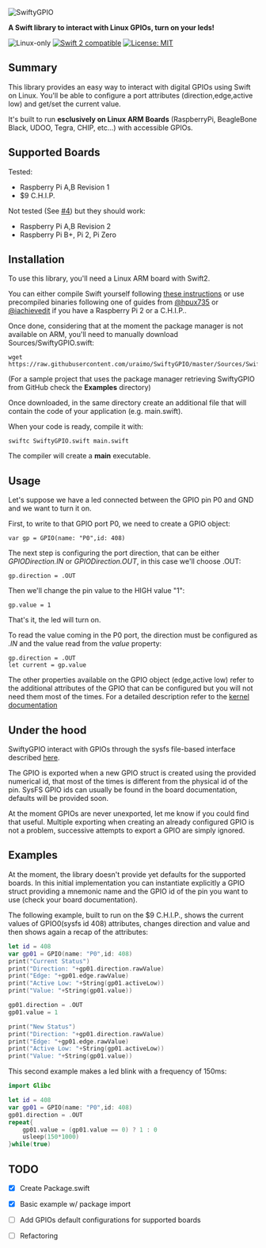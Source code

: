 ![SwiftyGPIO](https://github.com/uraimo/SwiftyGPIO/raw/master/logo.png)

**A Swift library to interact with Linux GPIOs, turn on your leds!**

<p>
<img src="https://img.shields.io/badge/os-linux-green.svg?style=flat" alt="Linux-only" />
<a href="https://developer.apple.com/swift"><img src="https://img.shields.io/badge/swift2-compatible-4BC51D.svg?style=flat" alt="Swift 2 compatible" /></a>
<a href="https://raw.githubusercontent.com/uraimo/SwiftyGPIO/master/LICENSE"><img src="http://img.shields.io/badge/license-MIT-blue.svg?style=flat" alt="License: MIT" /></a>
</p>

## Summary

This library provides an easy way to interact with digital GPIOs using Swift on Linux. You'll be able to configure a port attributes (direction,edge,active low) and get/set the current value.

It's built to run **esclusively on Linux ARM Boards** (RaspberryPi, BeagleBone Black, UDOO, Tegra, CHIP, etc...) with accessible GPIOs.

## Supported Boards

Tested:
* Raspberry Pi A,B Revision 1
* $9 C.H.I.P.

Not tested (See [#4](https://github.com/uraimo/SwiftyGPIO/issues/4)) but they should work:
* Raspberry Pi A,B Revision 2
* Raspberry Pi B+, Pi 2, Pi Zero
                     
## Installation

To use this library, you'll need a Linux ARM board with Swift2.

You can either compile Swift yourself following [these instructions](http://www.housedillon.com/?p=2267) or use precompiled binaries following one of guides from [@hpux735](http://www.housedillon.com/?p=2293) or [@iachievedit](http://dev.iachieved.it/iachievedit/open-source-swift-on-raspberry-pi-2/) if you have a Raspberry Pi 2 or a C.H.I.P..

Once done, considering that at the moment the package manager is not available on ARM, you'll need to manually download Sources/SwiftyGPIO.swift: 

    wget https://raw.githubusercontent.com/uraimo/SwiftyGPIO/master/Sources/SwiftyGPIO.swift
    
(For a sample project that uses the package manager retrieving SwiftyGPIO from GitHub check the **Examples** directory)

Once downloaded, in the same directory create an additional file that will contain the code of your application (e.g. main.swift). 

When your code is ready, compile it with:

    swiftc SwiftyGPIO.swift main.swift

The compiler will create a **main** executable.

## Usage

Let's suppose we have a led connected between the GPIO pin P0 and GND and we want to turn it on.

First, to write to that GPIO port P0, we need to create a GPIO object:

    var gp = GPIO(name: "P0",id: 408)
    
The next step is configuring the port direction, that can be either *GPIODirection.IN* or *GPIODirection.OUT*, in this case we'll choose .OUT:

    gp.direction = .OUT

Then we'll change the pin value to the HIGH value "1":
	
    gp.value = 1

That's it, the led will turn on.

To read the value coming in the P0 port, the direction must be configured as *.IN* and the value read from the *value* property:

    gp.direction = .OUT
    let current = gp.value

The other properties available on the GPIO object (edge,active low) refer to the additional attributes of the GPIO that can be configured but you will not need them most of the times. For a detailed description refer to the [kernel documentation](https://www.kernel.org/doc/Documentation/gpio/sysfs.txt)

## Under the hood

SwiftyGPIO interact with GPIOs through the sysfs file-based interface described [here](https://www.kernel.org/doc/Documentation/gpio/sysfs.txt).

The GPIO is exported when a new GPIO struct is created using the provided numerical id, that most of the times is different from the physical id of the pin. SysFS GPIO ids can usually be found in the board documentation, defaults will be provided soon.

At the moment GPIOs are never unexported, let me know if you could find that useful. Multiple exporting when creating an already configured GPIO is not a problem, successive attempts to export a GPIO are simply ignored.

## Examples

At the moment, the library doesn't provide yet defaults for the supported boards.
In this initial implementation you can instantiate explicitly a GPIO struct providing a mnemonic name and the GPIO id of the pin you want to use (check your board documentation).

The following example, built to run on the $9 C.H.I.P., shows the current values of GPIO0(sysfs id 408) attributes, changes direction and value and then shows again a recap of the attributes:

```Swift
let id = 408
var gp01 = GPIO(name: "P0",id: 408)
print("Current Status")
print("Direction: "+gp01.direction.rawValue)
print("Edge: "+gp01.edge.rawValue)
print("Active Low: "+String(gp01.activeLow))
print("Value: "+String(gp01.value))

gp01.direction = .OUT
gp01.value = 1

print("New Status")
print("Direction: "+gp01.direction.rawValue)
print("Edge: "+gp01.edge.rawValue)
print("Active Low: "+String(gp01.activeLow))
print("Value: "+String(gp01.value))
```

This second example makes a led blink with a frequency of 150ms:

```Swift
import Glibc

let id = 408
var gp01 = GPIO(name: "P0",id: 408)
gp01.direction = .OUT
repeat{
	gp01.value = (gp01.value == 0) ? 1 : 0
	usleep(150*1000)
}while(true) 
```

## TODO

- [x] Create Package.swift
- [x] Basic example w/ package import
- [ ] Add GPIOs default configurations for supported boards
- [ ] Refactoring

